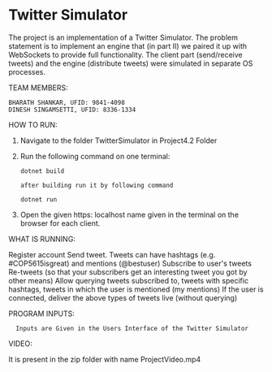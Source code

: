# Twitter Simulator
  
  The project is an implementation of a Twitter Simulator. The problem statement is to implement an engine that (in part II) we paired it up with WebSockets to provide full functionality. The client part (send/receive tweets) and the engine (distribute tweets) were simulated in separate OS processes.
  
TEAM MEMBERS:

    BHARATH SHANKAR, UFID: 9841-4098
    DINESH SINGAMSETTI, UFID: 8336-1334


HOW TO RUN:

1) Navigate to the folder TwitterSimulator in Project4.2 Folder
2) Run the following command on one terminal:

       dotnet build

       after building run it by following command 

       dotnet run

3) Open the given https: localhost name given in the terminal on the browser for each client. 


WHAT IS RUNNING: 
  
  Register account
  Send tweet. Tweets can have hashtags (e.g. #COP5615isgreat) and mentions (@bestuser)
  Subscribe to user's tweets
  Re-tweets (so that your subscribers get an interesting tweet you got by other means)
  Allow querying tweets subscribed to, tweets with specific hashtags, tweets in which the user is mentioned (my mentions)
  If the user is connected, deliver the above types of tweets live (without querying)
    

PROGRAM INPUTS:
      
      Inputs are Given in the Users Interface of the Twitter Simulator

VIDEO:

  It is present in the zip folder with name ProjectVideo.mp4

        

  


